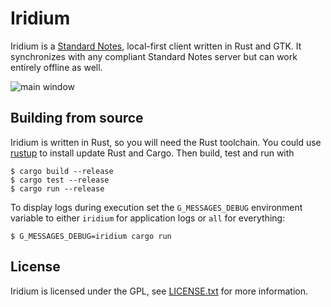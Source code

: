 # Iridium

Iridium is a [Standard Notes](https://standardnotes.org), local-first client
written in Rust and GTK. It synchronizes with any compliant Standard Notes
server but can work entirely offline as well.

![main window](https://i.imgur.com/F2E8KFs.png)

## Building from source

Iridium is written in Rust, so you will need the Rust toolchain. You could use
[rustup](https://rustup.rs) to install update Rust and Cargo. Then build, test and run
with

    $ cargo build --release
    $ cargo test --release
    $ cargo run --release

To display logs during execution set the `G_MESSAGES_DEBUG` environment variable
to either `iridium` for application logs or `all` for everything:

    $ G_MESSAGES_DEBUG=iridium cargo run

## License

Iridium is licensed under the GPL, see [LICENSE.txt](LICENSE.txt) for more
information.

